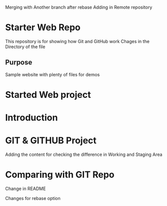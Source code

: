 Merging with Another branch after rebase
Adding in Remote repository
# Starter Web Repo

This repository is for showing how Git and GitHub work
Chages in the Directory of the file
## Purpose

Sample website with plenty of files for demos

# Started Web project

# Introduction

# GIT & GITHUB Project

Adding the content for checking the difference in Working and Staging Area

# Comparing with GIT Repo

Change in README 

Changes for rebase option
